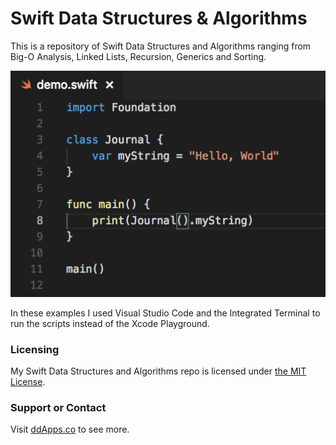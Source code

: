 # Swift Data Structures & Algorithms
This is a repository of Swift Data Structures and Algorithms ranging from Big-O Analysis, Linked Lists, Recursion, Generics and Sorting.


![](art/vscode.png?raw=true)

In these examples I used Visual Studio Code and the Integrated Terminal to run the scripts instead of the Xcode Playground.

### Licensing
My Swift Data Structures and Algorithms repo is licensed under [the MIT License](LICENSE).

### Support or Contact
Visit [ddApps.co](http://ddapps.co) to see more.